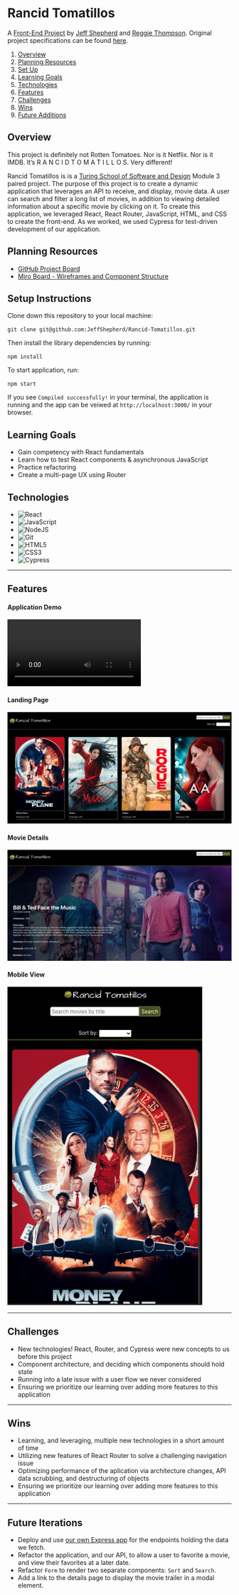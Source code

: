 # Rancid Tomatillos

A [Front-End Project](https://frontend.turing.io/projects/module-2/refactor-tractor.html) by [Jeff Shepherd](https://github.com/JeffShepherd) and [Reggie Thompson](https://github.com/rdtho2525). Original project specifications can be found [here](https://frontend.turing.io/projects/module-3/rancid-tomatillos-v3.html).



1. [Overview](#overview)
2. [Planning Resources](#planning-resources)
3. [Set Up](#setup-instructions)
4. [Learning Goals](#learning-goals)
5. [Technologies](#technologies)
6. [Features](#features)
7. [Challenges](#challenges)
8. [Wins](#wins)
9. [Future Additions](#future-iterations)


## Overview

This project is definitely not Rotten Tomatoes. Nor is it Netflix. Nor is it IMDB. It’s R A N C I D T O M A T I L L O S. Very different!

Rancid Tomatillos is is a [Turing School of Software and Design](https://turing.io/) Module 3 paired project. The purpose of this project is to create a dynamic application that leverages an API to receive, and display, movie data. A user can search and filter a long list of movies, in addition to viewing detailed information about a specific movie by clicking on it. To create this application, we leveraged React, React Router, JavaScript, HTML, and CSS to create the front-end. As we worked, we used Cypress for test-driven development of our application.




## Planning Resources

* [GitHub Project Board](https://github.com/JeffShepherd/Rancid-Tomatillos/projects/1)
* [Miro Board - Wireframes and Component Structure](https://miro.com/app/board/o9J_lNxtxTk=/)


## Setup Instructions


Clone down this repository to your local machine:

```
git clone git@github.com:JeffShepherd/Rancid-Tomatillos.git
```

Then install the library dependencies by running:

```
npm install
```

To start application, run:

```
npm start
```

If you see `Compiled successfully!` in your terminal, the application is running and the app can be veiwed at `http://localhost:3000/` in your browser.



## Learning Goals

* Gain competency with React fundamentals
* Learn how to test React components & asynchronous JavaScript
* Practice refactoring
* Create a multi-page UX using Router


## Technologies

* <img alt="React" src="https://img.shields.io/badge/react%20-%2320232a.svg?&style=for-the-badge&logo=react&logoColor=%2361DAFB"/>
* <img alt="JavaScript" src="https://img.shields.io/badge/javascript%20-%23323330.svg?&style=for-the-badge&logo=javascript&logoColor=%23F7DF1E"/>
* <img alt="NodeJS" src="https://img.shields.io/badge/node.js%20-%2343853D.svg?&style=for-the-badge&logo=node.js&logoColor=white"/>
* <img alt="Git" src="https://img.shields.io/badge/git%20-%23F05033.svg?&style=for-the-badge&logo=git&logoColor=white"/>
* <img alt="HTML5" src="https://img.shields.io/badge/html5%20-%23E34F26.svg?&style=for-the-badge&logo=html5&logoColor=white"/>
* <img alt="CSS3" src="https://img.shields.io/badge/css3%20-%231572B6.svg?&style=for-the-badge&logo=css3&logoColor=white"/>
* <img alt="Cypress" src='https://img.shields.io/badge/cypress%20-%23404d59.svg?&style=for-the-badge&logo=Cypress&logoColor=white'/>

---
## Features


#### Application Demo

![demo-vid](./assets/demo-video.mov)

#### Landing Page

![landing-page](./assets/landing-page.png)

#### Movie Details

![details-page](./assets/details-page.png)

#### Mobile View
![mobile-landing page](./assets/mobile-landing-page.png)



---
## Challenges

* New technologies! React, Router, and Cypress were new concepts to us before this project
* Component architecture, and deciding which components should hold state
* Running into a late issue with a user flow we never considered
* Ensuring we prioritize our learning over adding more features to this application


---
## Wins


* Learning, and leveraging, multiple new technologies in a short amount of time
* Utilizing new features of React Router to solve a challenging navigation issue
* Optimizing performance of the aplication via architecture changes, API data scrubbing, and destructuring of objects
* Ensuring we prioritize our learning over adding more features to this application


---
## Future Iterations

* Deploy and use [our own Express app](https://github.com/JeffShepherd/movie-API/tree/main) for the endpoints holding the data we fetch.
* Refactor the application, and our API, to allow a user to favorite a movie, and view their favorites at a later date.
* Refactor `Form` to render two separate components: `Sort` and `Search`.
* Add a link to the details page to display the movie trailer in a modal element.
